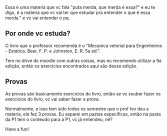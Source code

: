 Essa é uma materia que vc fala "puta merda, que merda é essa?" e eu te digo, é a materia que vc vai ter que estudar pra entender o que é essa merda." e vc vai entender o pq.

## Por onde vc estuda?

O livro que o professor recomenda é o "Mecanica vetorial para Engenheiros - Estatica. Beer, F. P. e Johnston, E. R. 5a ed.".

Tem no drive do moodle com outras coisas, mas eu recomendo utilizar a 9a edição, então os exercicios encontrados aqui são dessa edição.

## Provas

As provas são basicamente exercicios do livro, então se vc souber fazer os exercicios do livro, vc vai saber fazer a prova.

Normalmente, e isso tem sido todos os semestre que o prof Ivo deu a materia, ele fez 3 provas. Eu separei em pastas especificas, então na pasta da P1 tem o conteudo para a P1, vc já entendeu, né?

Have a fun!

